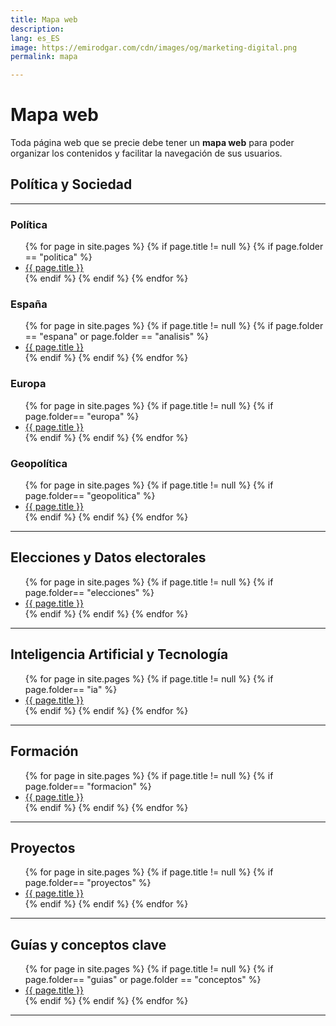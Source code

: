 ```yaml
---
title: Mapa web
description: 
lang: es_ES
image: https://emirodgar.com/cdn/images/og/marketing-digital.png
permalink: mapa

---
```


# Mapa web

Toda página web que se precie debe tener un **mapa web** para poder organizar los contenidos y facilitar la navegación de sus usuarios.


## Política y Sociedad

---

### Política

<ul>
{% for page in site.pages %}
{% if page.title != null  %}
	{% if page.folder == "politica" %}
	  <li><a href="{{ page.url }}">{{ page.title }}</a></li>
	{% endif %}
{% endif %}
{% endfor %}
</ul>



### España

<ul>
{% for page in site.pages %}
{% if page.title != null  %}
	{% if page.folder == "espana" or page.folder == "analisis" %}
	  <li><a href="{{ page.url }}">{{ page.title }}</a></li>
	{% endif %}
{% endif %}
{% endfor %}
</ul>



### Europa

<ul>
{% for page in site.pages %}
{% if page.title != null  %}
	{% if page.folder== "europa" %}
	  <li><a href="{{ page.url }}">{{ page.title }}</a></li>
	{% endif %}
{% endif %}
{% endfor %}
</ul>



### Geopolítica

<ul>
{% for page in site.pages %}
{% if page.title != null  %}
	{% if page.folder== "geopolitica" %}
	  <li><a href="{{ page.url }}">{{ page.title }}</a></li>
	{% endif %}
{% endif %}
{% endfor %}
</ul>

---

## Elecciones y Datos electorales

<ul>
{% for page in site.pages %}
{% if page.title != null  %}
	{% if page.folder== "elecciones" %}
	  <li><a href="{{ page.url }}">{{ page.title }}</a></li>
	{% endif %}
{% endif %}
{% endfor %}
</ul>

---

## Inteligencia Artificial y Tecnología


<ul>
{% for page in site.pages %}
{% if page.title != null  %}
	{% if page.folder== "ia" %}
	  <li><a href="{{ page.url }}">{{ page.title }}</a></li>
	{% endif %}
{% endif %}
{% endfor %}
</ul>

---

## Formación

<ul>
{% for page in site.pages %}
{% if page.title != null  %}
	{% if page.folder== "formacion" %}
	  <li><a href="{{ page.url }}">{{ page.title }}</a></li>
	{% endif %}
{% endif %}
{% endfor %}
</ul>

---

## Proyectos

<ul>
{% for page in site.pages %}
{% if page.title != null  %}
	{% if page.folder== "proyectos" %}
	  <li><a href="{{ page.url }}">{{ page.title }}</a></li>
	{% endif %}
{% endif %}
{% endfor %}
</ul>

---

## Guías y conceptos clave

<ul>
{% for page in site.pages %}
{% if page.title != null  %}
	{% if page.folder== "guias" or page.folder == "conceptos" %}
	  <li><a href="{{ page.url }}">{{ page.title }}</a></li>
	{% endif %}
{% endif %}
{% endfor %}
</ul>

---





